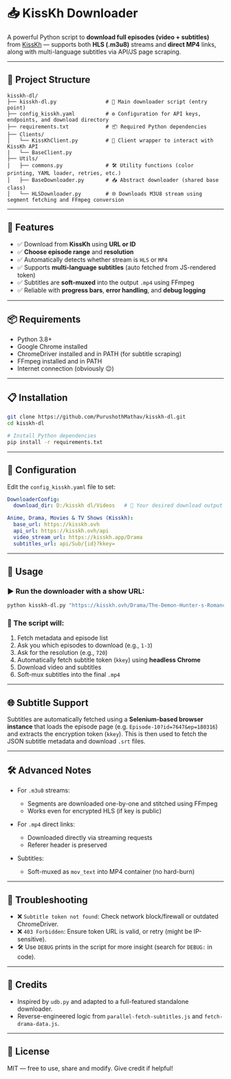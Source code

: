 # 📥 KissKh Downloader

A powerful Python script to **download full episodes (video + subtitles)** from [KissKh](https://kisskh.ovh) — supports both **HLS (.m3u8)** streams and **direct MP4** links, along with multi-language subtitles via API/JS page scraping.

---

## 📂 Project Structure

```
kisskh-dl/
├── kisskh-dl.py                # 🚀 Main downloader script (entry point)
├── config_kisskh.yaml          # ⚙️ Configuration for API keys, endpoints, and download directory
├── requirements.txt            # 📦 Required Python dependencies
├── Clients/
│   └── KissKhClient.py         # 🔌 Client wrapper to interact with KissKh API
|   └── BaseClient.py 
├── Utils/
│   ├── commons.py              # 🛠️ Utility functions (color printing, YAML loader, retries, etc.)
│   ├── BaseDownloader.py       # 📥 Abstract downloader (shared base class)
│   └── HLSDownloader.py        # 🌐 Downloads M3U8 stream using segment fetching and FFmpeg conversion
```

---

## 🧰 Features

- ✅ Download from **KissKh** using **URL or ID**
- ✅ **Choose episode range** and **resolution**
- ✅ Automatically detects whether stream is `HLS` or `MP4`
- ✅ Supports **multi-language subtitles** (auto fetched from JS-rendered token)
- ✅ Subtitles are **soft-muxed** into the output `.mp4` using FFmpeg
- ✅ Reliable with **progress bars**, **error handling**, and **debug logging**

---

## 📦 Requirements

- Python 3.8+
- Google Chrome installed
- ChromeDriver installed and in PATH (for subtitle scraping)
- FFmpeg installed and in PATH
- Internet connection (obviously 😉)

---

## 📋 Installation

```bash
git clone https://github.com/PurushothMathav/kisskh-dl.git
cd kisskh-dl

# Install Python dependencies
pip install -r requirements.txt
```

---

## 🔧 Configuration

Edit the `config_kisskh.yaml` file to set:

```yaml
DownloaderConfig:
  download_dir: D:/kisskh dl/Videos   # 💾 Your desired download output folder

Anime, Drama, Movies & TV Shows (Kisskh):
  base_url: https://kisskh.ovh
  api_url: https://kisskh.ovh/api
  video_stream_url: https://kisskh.app/Drama
  subtitles_url: api/Sub/{id}?kkey=
```

---

## 🚀 Usage

### ▶️ Run the downloader with a show URL:

```bash
python kisskh-dl.py "https://kisskh.ovh/Drama/The-Demon-Hunter-s-Romance?id=7647"
```

### 🧠 The script will:

1. Fetch metadata and episode list
2. Ask you which episodes to download (e.g., `1-3`)
3. Ask for the resolution (e.g., `720`)
4. Automatically fetch subtitle token (`kkey`) using **headless Chrome**
5. Download video and subtitles
6. Soft-mux subtitles into the final `.mp4`

---

## 🌐 Subtitle Support

Subtitles are automatically fetched using a **Selenium-based browser instance** that loads the episode page (e.g. `Episode-10?id=7647&ep=180316`) and extracts the encryption token (`kkey`). This is then used to fetch the JSON subtitle metadata and download `.srt` files.

---

## 🛠 Advanced Notes

- For `.m3u8` streams:
  - Segments are downloaded one-by-one and stitched using FFmpeg
  - Works even for encrypted HLS (if key is public)

- For `.mp4` direct links:
  - Downloaded directly via streaming requests
  - Referer header is preserved

- Subtitles:
  - Soft-muxed as `mov_text` into MP4 container (no hard-burn)

---

## 📌 Troubleshooting

- ❌ `Subtitle token not found`: Check network block/firewall or outdated ChromeDriver.
- ❌ `403 Forbidden`: Ensure token URL is valid, or retry (might be IP-sensitive).
- 🛠 Use `DEBUG` prints in the script for more insight (search for `DEBUG:` in code).

---

## 🤝 Credits

- Inspired by `udb.py` and adapted to a full-featured standalone downloader.
- Reverse-engineered logic from `parallel-fetch-subtitles.js` and `fetch-drama-data.js`.

---

## 📜 License

MIT — free to use, share and modify. Give credit if helpful!
